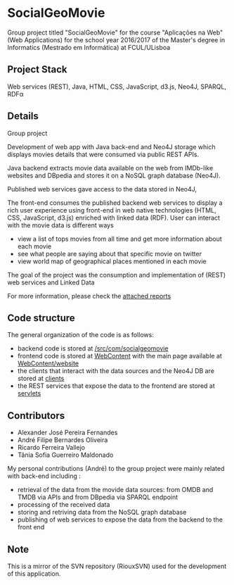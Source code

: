 # SocialGeoMovie

Group project titled "SocialGeoMovie" for the course "Aplicações na Web" (Web Applications) for the school year 2016/2017 of the Master's degree in Informatics (Mestrado em Informática) at FCUL/ULisboa

## Project Stack
Web services (REST), Java, HTML, CSS, JavaScript, d3.js, Neo4J, SPARQL, RDFα

## Details
Group project

Development of web app with Java back-end and Neo4J storage which displays  movies details that were consumed via public REST APIs.

Java backend extracts movie data available on the web from IMDb-like websites and DBpedia and stores it on a NoSQL graph database (Neo4J).

Published web services gave access to the data stored in Neo4J,

The front-end consumes the published backend web services to display a rich user experience using front-end in web native technologies (HTML, CSS, JavaScript, d3.js) enriched with linked data (RDF).
User can interact with the movie data is different ways
- view a list of tops movies from all time and get more information about each movie
- see what people are saying about that specific movie on twitter
- view world map of geographical places mentioned in each movie

The goal of the project was the consumption and implementation of (REST) web services and Linked Data

For more information, please check the [attached reports](Reports)

## Code structure
The general organization of the code is as follows:
- backend code is stored at [/src/com/socialgeomovie](/src/com/socialgeomovie)
- frontend code is stored at [WebContent](/WebContent) with the main page available at [WebContent/website](/WebContent/website)
- the clients that interact with the data sources and the Neo4J DB are stored at [clients](/src/com/socialgeomovie/clients)
- the REST services that expose the data to the frontend are stored at [servlets](/src/com/socialgeomovie/servlets)


## Contributors
- Alexander José Pereira Fernandes
- André Filipe Bernardes Oliveira
- Ricardo Ferreira Vallejo
- Tânia Sofia Guerreiro Maldonado

My personal contributions (André) to the group project were mainly related with back-end including :
- retrieval of the data from the movide data sources: from OMDB and TMDB via APIs and from DBpedia via SPARQL endpoint 
- processing of the received data
- storing and retriving data from the NoSQL graph database
- publishing of web services to expose the data from the backend to the front end

## Note
This is a mirror of the SVN repository (RiouxSVN) used for the development of this application.
